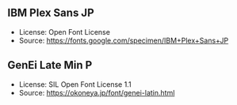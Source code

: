 ## IBM Plex Sans JP

- License: Open Font License
- Source: https://fonts.google.com/specimen/IBM+Plex+Sans+JP

## GenEi Late Min P

- License: SIL Open Font License 1.1
- Source: https://okoneya.jp/font/genei-latin.html
